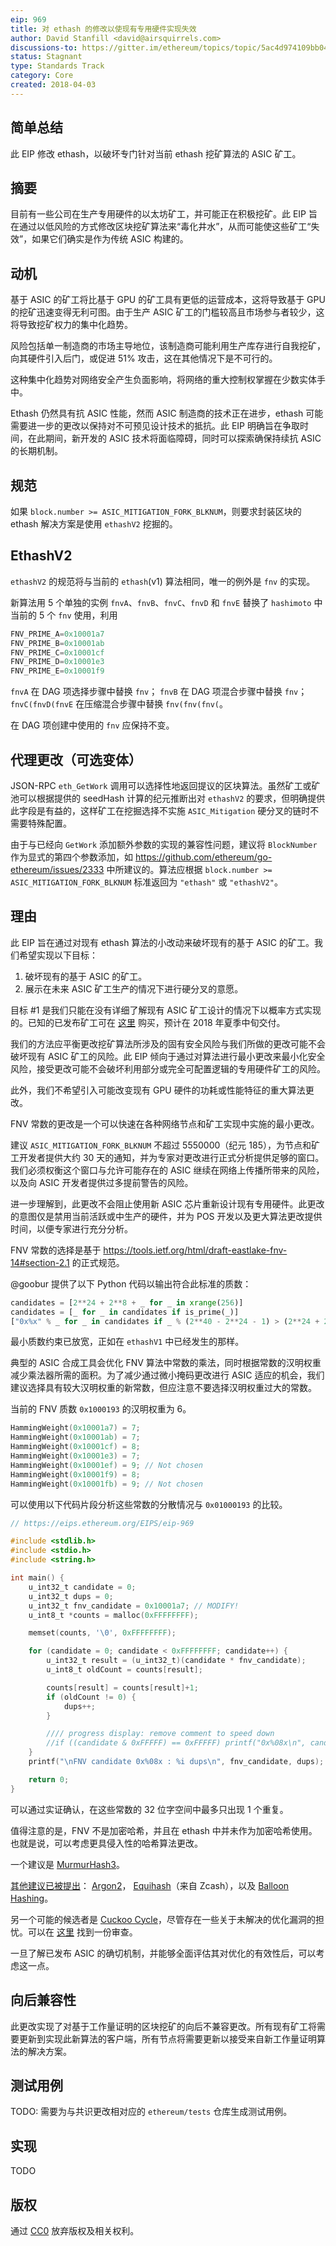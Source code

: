 ```yaml
---
eip: 969
title: 对 ethash 的修改以使现有专用硬件实现失效
author: David Stanfill <david@airsquirrels.com>
discussions-to: https://gitter.im/ethereum/topics/topic/5ac4d974109bb043328911ce/eip-969-discussion
status: Stagnant
type: Standards Track
category: Core
created: 2018-04-03
---
```



## 简单总结

此 EIP 修改 ethash，以破坏专门针对当前 ethash 挖矿算法的 ASIC 矿工。


## 摘要

目前有一些公司在生产专用硬件的以太坊矿工，并可能正在积极挖矿。此 EIP 旨在通过以低风险的方式修改区块挖矿算法来“毒化井水”，从而可能使这些矿工“失效”，如果它们确实是作为传统 ASIC 构建的。


## 动机

基于 ASIC 的矿工将比基于 GPU 的矿工具有更低的运营成本，这将导致基于 GPU 的挖矿迅速变得无利可图。由于生产 ASIC 矿工的门槛较高且市场参与者较少，这将导致挖矿权力的集中化趋势。

风险包括单一制造商的市场主导地位，该制造商可能利用生产库存进行自我挖矿，向其硬件引入后门，或促进 51% 攻击，这在其他情况下是不可行的。

这种集中化趋势对网络安全产生负面影响，将网络的重大控制权掌握在少数实体手中。

Ethash 仍然具有抗 ASIC 性能，然而 ASIC 制造商的技术正在进步，ethash 可能需要进一步的更改以保持对不可预见设计技术的抵抗。此 EIP 明确旨在争取时间，在此期间，新开发的 ASIC 技术将面临障碍，同时可以探索确保持续抗 ASIC 的长期机制。

## 规范

如果 `block.number >= ASIC_MITIGATION_FORK_BLKNUM`，则要求封装区块的 ethash 解决方案是使用 `ethashV2` 挖掘的。

## EthashV2

`ethashV2` 的规范将与当前的 `ethash`(v1) 算法相同，唯一的例外是 `fnv` 的实现。

新算法用 5 个单独的实例 `fnvA`、`fnvB`、`fnvC`、`fnvD` 和 `fnvE` 替换了 `hashimoto` 中当前的 5 个 `fnv` 使用，利用

``` c
FNV_PRIME_A=0x10001a7
FNV_PRIME_B=0x10001ab
FNV_PRIME_C=0x10001cf
FNV_PRIME_D=0x10001e3
FNV_PRIME_E=0x10001f9
```

`fnvA` 在 DAG 项选择步骤中替换 `fnv`；
`fnvB` 在 DAG 项混合步骤中替换 `fnv`；
`fnvC(fnvD(fnvE` 在压缩混合步骤中替换 `fnv(fnv(fnv(`。

在 DAG 项创建中使用的 `fnv` 应保持不变。

## 代理更改（可选变体）

JSON-RPC `eth_GetWork` 调用可以选择性地返回提议的区块算法。虽然矿工或矿池可以根据提供的 seedHash 计算的纪元推断出对 `ethashV2` 的要求，但明确提供此字段是有益的，这样矿工在挖掘选择不实施 `ASIC_Mitigation` 硬分叉的链时不需要特殊配置。

由于与已经向 `GetWork` 添加额外参数的实现的兼容性问题，建议将 `BlockNumber` 作为显式的第四个参数添加，如 https://github.com/ethereum/go-ethereum/issues/2333 中所建议的。算法应根据 `block.number >= ASIC_MITIGATION_FORK_BLKNUM` 标准返回为 `"ethash"` 或 `"ethashV2"`。
  
## 理由

此 EIP 旨在通过对现有 ethash 算法的小改动来破坏现有的基于 ASIC 的矿工。我们希望实现以下目标：

1. 破坏现有的基于 ASIC 的矿工。
2. 展示在未来 ASIC 矿工生产的情况下进行硬分叉的意愿。

目标 #1 是我们只能在没有详细了解现有 ASIC 矿工设计的情况下以概率方式实现的。已知的已发布矿工可在 [这里](https://shop.bitmain.com/product/detail?pid=00020180403174908564M8dMJKtz06B7) 购买，预计在 2018 年夏季中旬交付。

我们的方法应平衡更改挖矿算法所涉及的固有安全风险与我们所做的更改可能不会破坏现有 ASIC 矿工的风险。此 EIP 倾向于通过对算法进行最小更改来最小化安全风险，接受更改可能不会破坏利用部分或完全可配置逻辑的专用硬件矿工的风险。

此外，我们不希望引入可能改变现有 GPU 硬件的功耗或性能特征的重大算法更改。

FNV 常数的更改是一个可以快速在各种网络节点和矿工实现中实施的最小更改。

建议 `ASIC_MITIGATION_FORK_BLKNUM` 不超过 5550000（纪元 185），为节点和矿工开发者提供大约 30 天的通知，并为专家对更改进行正式分析提供足够的窗口。我们必须权衡这个窗口与允许可能存在的 ASIC 继续在网络上传播所带来的风险，以及向 ASIC 开发者提供过多提前警告的风险。

进一步理解到，此更改不会阻止使用新 ASIC 芯片重新设计现有专用硬件。此更改的意图仅是禁用当前活跃或中生产的硬件，并为 POS 开发以及更大算法更改提供时间，以便专家进行充分分析。

FNV 常数的选择是基于 https://tools.ietf.org/html/draft-eastlake-fnv-14#section-2.1 的正式规范。

@goobur 提供了以下 Python 代码以输出符合此标准的质数：

``` python
candidates = [2**24 + 2**8 + _ for _ in xrange(256)]
candidates = [_ for _ in candidates if is_prime(_)]
["0x%x" % _ for _ in candidates if _ % (2**40 - 2**24 - 1) > (2**24 + 2**8 + 2**7)]
```

最小质数约束已放宽，正如在 `ethashV1` 中已经发生的那样。

典型的 ASIC 合成工具会优化 FNV 算法中常数的乘法，同时根据常数的汉明权重减少乘法器所需的面积。为了减少通过微小掩码更改进行 ASIC 适应的机会，我们建议选择具有较大汉明权重的新常数，但应注意不要选择汉明权重过大的常数。

当前的 FNV 质数 `0x1000193` 的汉明权重为 6。

``` c
HammingWeight(0x10001a7) = 7;
HammingWeight(0x10001ab) = 7;
HammingWeight(0x10001cf) = 8;
HammingWeight(0x10001e3) = 7;
HammingWeight(0x10001ef) = 9; // Not chosen
HammingWeight(0x10001f9) = 8;
HammingWeight(0x10001fb) = 9; // Not chosen
```

可以使用以下代码片段分析这些常数的分散情况与 `0x01000193` 的比较。

``` c
// https://eips.ethereum.org/EIPS/eip-969

#include <stdlib.h>
#include <stdio.h>
#include <string.h>

int main() {
    u_int32_t candidate = 0;
    u_int32_t dups = 0;
    u_int32_t fnv_candidate = 0x10001a7; // MODIFY!
    u_int8_t *counts = malloc(0xFFFFFFFF);

    memset(counts, '\0', 0xFFFFFFFF);

    for (candidate = 0; candidate < 0xFFFFFFFF; candidate++) {
        u_int32_t result = (u_int32_t)(candidate * fnv_candidate);
        u_int8_t oldCount = counts[result];

        counts[result] = counts[result]+1;
        if (oldCount != 0) {
            dups++;
        }

        //// progress display: remove comment to speed down
        //if ((candidate & 0xFFFFF) == 0xFFFFF) printf("0x%08x\n", candidate);
    }
    printf("\nFNV candidate 0x%08x : %i dups\n", fnv_candidate, dups);

    return 0;
}
```

可以通过实证确认，在这些常数的 32 位字空间中最多只出现 1 个重复。

值得注意的是，FNV 不是加密哈希，并且在 ethash 中并未作为加密哈希使用。也就是说，可以考虑更具侵入性的哈希算法更改。

一个建议是 [MurmurHash3](https://github.com/aappleby/smhasher/blob/master/src/MurmurHash3.cpp)。

[其他建议已被提出](https://twitter.com/el33th4xor/status/981292363627810818)：
[Argon2](https://github.com/P-H-C/phc-winner-argon2)，
[Equihash](https://blog.z.cash/why-equihash/)（来自 Zcash），以及
[Balloon Hashing](https://crypto.stanford.edu/balloon/)。

另一个可能的候选者是 [Cuckoo Cycle](https://github.com/tromp/cuckoo)，尽管存在一些关于未解决的优化漏洞的担忧。可以在 [这里](https://da-data.blogspot.com/2014/03/a-public-review-of-cuckoo-cycle.html) 找到一份审查。

一旦了解已发布 ASIC 的确切机制，并能够全面评估其对优化的有效性后，可以考虑这一点。
## 向后兼容性

此更改实现了对基于工作量证明的区块挖矿的向后不兼容更改。所有现有矿工将需要更新到实现此新算法的客户端，所有节点将需要更新以接受来自新工作量证明算法的解决方案。

## 测试用例

TODO: 需要为与共识更改相对应的 `ethereum/tests` 仓库生成测试用例。

## 实现

TODO

## 版权

通过 [CC0](../LICENSE.md) 放弃版权及相关权利。